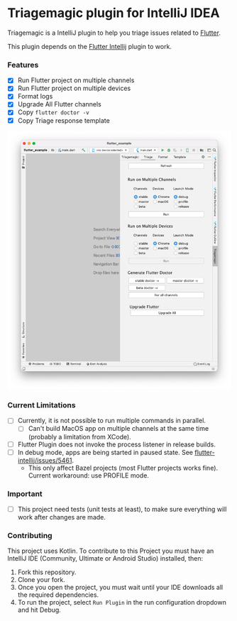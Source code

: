 # Triagemagic plugin for IntelliJ IDEA

<!-- Plugin description -->
Triagemagic is a IntelliJ plugin to help you triage issues related to [Flutter](https://github.com/flutter/flutter).

This plugin depends on the [Flutter Intellij](https://github.com/flutter/flutter-intellij) plugin to work.
<!-- Plugin description end -->

### Features

- [x] Run Flutter project on multiple channels
- [x] Run Flutter project on multiple devices
- [x] Format logs
- [x] Upgrade All Flutter channels
- [x] Copy `flutter doctor -v`
- [x] Copy Triage response template

<img src="/screenshots/static_image.png">

### Current Limitations

- [ ] Currently, it is not possible to run multiple commands in parallel.
    - [ ] Can't build MacOS app on multiple channels at the same time (probably a limitation from XCode).
- [ ] Flutter Plugin does not invoke the process listener in release builds.
- [ ] In debug mode, apps are being started in paused state. See [flutter-intellij/issues/5461](https://github.com/flutter/flutter-intellij/issues/5461).
    - This only affect Bazel projects (most Flutter projects works fine). Current workaround: use PROFILE mode.

### Important

- [ ] This project need tests (unit tests at least), to make sure everything will work after changes are made.

### Contributing

This project uses Kotlin. To contribute to this Project you must have an IntelliJ IDE (Community, Ultimate or Android Studio) installed, then:

1. Fork this repository.
2. Clone your fork.
3. Once you open the project, you must wait until your IDE downloads all the required dependencies.
4. To run the project, select `Run Plugin` in the run configuration dropdown and hit Debug.